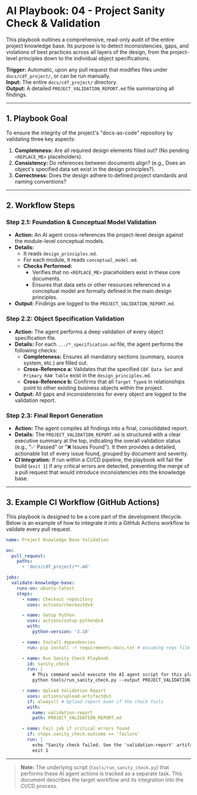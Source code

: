 # AI Playbook: 04 - Project Sanity Check & Validation

This playbook outlines a comprehensive, read-only audit of the entire project
knowledge base. Its purpose is to detect inconsistencies, gaps, and violations
of best practices across all layers of the design, from the project-level
principles down to the individual object specifications.

**Trigger:** Automatic, upon any pull request that modifies files under
`docs/cdf_project/`, or can be run manually.\
**Input:** The entire `docs/cdf_project/` directory.\
**Output:** A detailed `PROJECT_VALIDATION_REPORT.md` file summarizing all
findings.

______________________________________________________________________

## 1. Playbook Goal

To ensure the integrity of the project's "docs-as-code" repository by validating
three key aspects:

1. **Completeness:** Are all required design elements filled out? (No pending
   `<REPLACE_ME>` placeholders).
1. **Consistency:** Do references between documents align? (e.g., Does an
   object's specified data set exist in the design principles?).
1. **Correctness:** Does the design adhere to defined project standards and
   naming conventions?

______________________________________________________________________

## 2. Workflow Steps

### Step 2.1: Foundation & Conceptual Model Validation

- **Action:** An AI agent cross-references the project-level design against the
  module-level conceptual models.
- **Details:**
  - It reads `design_principles.md`.
  - For each module, it reads `conceptual_model.md`.
  - **Checks Performed:**
    - Verifies that no `<REPLACE_ME>` placeholders exist in these core
      documents.
    - Ensures that data sets or other resources referenced in a conceptual model
      are formally defined in the main design principles.
- **Output:** Findings are logged to the `PROJECT_VALIDATION_REPORT.md`.

### Step 2.2: Object Specification Validation

- **Action:** The agent performs a deep validation of every object specification
  file.
- **Details:** For each `.../*_specification.md` file, the agent performs the
  following checks:
  - **Completeness:** Ensures all mandatory sections (summary, source system,
    etc.) are filled out.
  - **Cross-Reference a:** Validates that the specified `CDF Data Set` and
    `Primary RAW Table` exist in the `design_principles.md`.
  - **Cross-Reference b:** Confirms that all `Target Type`s in relationships
    point to other existing business objects within the project.
- **Output:** All gaps and inconsistencies for every object are logged to the
  validation report.

### Step 2.3: Final Report Generation

- **Action:** The agent compiles all findings into a final, consolidated report.
- **Details:** The `PROJECT_VALIDATION_REPORT.md` is structured with a clear
  executive summary at the top, indicating the overall validation status (e.g.,
  "✅ Passed" or "❌ Issues Found"). It then provides a detailed, actionable list
  of every issue found, grouped by document and severity.
- **CI Integration:** If run within a CI/CD pipeline, the playbook will fail the
  build (`exit 1`) if any critical errors are detected, preventing the merge of
  a pull request that would introduce inconsistencies into the knowledge base.

______________________________________________________________________

## 3. Example CI Workflow (GitHub Actions)

This playbook is designed to be a core part of the development lifecycle. Below
is an example of how to integrate it into a GitHub Actions workflow to validate
every pull request.

```yaml
name: Project Knowledge Base Validation

on:
  pull_request:
    paths:
      - 'docs/cdf_project/**.md'

jobs:
  validate-knowledge-base:
    runs-on: ubuntu-latest
    steps:
      - name: Checkout repository
        uses: actions/checkout@v4

      - name: Setup Python
        uses: actions/setup-python@v4
        with:
          python-version: '3.10'

      - name: Install dependencies
        run: pip install -r requirements-docs.txt # Assuming reqs file exists

      - name: Run Sanity Check Playbook
        id: sanity_check
        run: |
          # This command would execute the AI agent script for this playbook
          python tools/run_sanity_check.py --output PROJECT_VALIDATION_REPORT.md

      - name: Upload Validation Report
        uses: actions/upload-artifact@v3
        if: always() # Upload report even if the check fails
        with:
          name: validation-report
          path: PROJECT_VALIDATION_REPORT.md

      - name: Fail job if critical errors found
        if: steps.sanity_check.outcome == 'failure'
        run: |
          echo "Sanity check failed. See the 'validation-report' artifact for details."
          exit 1
```

______________________________________________________________________

> **Note:** The underlying script (`tools/run_sanity_check.py`) that performs
> these AI agent actions is tracked as a separate task. This document describes
> the target workflow and its integration into the CI/CD process.
